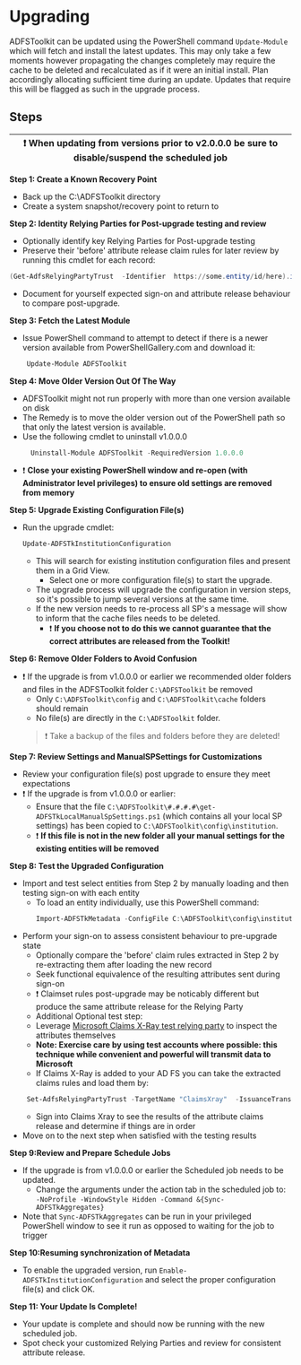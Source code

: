 # Upgrading
ADFSToolkit can be updated using the PowerShell command `Update-Module` which will fetch and install the latest updates. 
This may only take a few moments however propagating the changes completely may require the cache to be deleted and recalculated as if it were an initial install. Plan accordingly allocating sufficient time during an update. Updates that require this will be flagged as such in the upgrade process. 

## Steps
|:exclamation: When updating from versions prior to v2.0.0.0 be sure to disable/suspend the scheduled job |
   |-----------------------------------------------------------------------------|

**Step 1: Create a Known Recovery Point**
  - Back up the  C:\ADFSToolkit directory
  - Create a system snapshot/recovery point to return to
  
**Step 2: Identity Relying Parties for Post-upgrade testing and review**
  - Optionally identify key Relying Parties for Post-upgrade testing
  - Preserve their 'before' attribute release claim rules for later review by running this cmdlet for each record:
  ```Powershell
  (Get-AdfsRelyingPartyTrust  -Identifier  https://some.entity/id/here).issuanceTransformRules | Out-File entity1-before.txt
  ```
  - Document for yourself expected sign-on and attribute release behaviour to compare post-upgrade.
  
**Step 3: Fetch the Latest Module**
  - Issue PowerShell command to attempt to detect if there is a newer version available from PowerShellGallery.com and download it:
    ```PowerShell
     Update-Module ADFSToolkit
    ```
**Step 4: Move Older Version Out Of The Way**
  - ADFSToolkit might not run properly with more than one version available on disk
  - The Remedy is to move the older version out of the PowerShell path so that only the latest version is available. 
  - Use the following cmdlet to uninstall v1.0.0.0
    ```PowerShell
      Uninstall-Module ADFSToolkit -RequiredVersion 1.0.0.0
    ```
   - :exclamation: **Close your existing PowerShell window and re-open (with Administrator level privileges) to ensure old settings are removed from memory**

**Step 5: Upgrade Existing Configuration File(s)**
  - Run the upgrade cmdlet:
    ```PowerShell
    Update-ADFSTkInstitutionConfiguration
    ```
    - This will search for existing institution configuration files and present them in a Grid View. 
      - Select one or more configuration file(s) to start the upgrade.
    - The upgrade process will upgrade the configuration in version steps, so it's possible to jump several versions at the same time.
    - If the new version needs to re-process all SP's a message will show to inform that the cache files needs to be deleted.
      - :exclamation: **If you choose not to do this we cannot guarantee that the correct attributes are released from the Toolkit!**
      
**Step 6: Remove Older Folders to Avoid Confusion**
   - :exclamation: If the upgrade is from v1.0.0.0 or earlier we recommended older folders and files in the ADFSToolkit folder `C:\ADFSToolkit` be removed
     - Only `C:\ADFSToolkit\config` and `C:\ADFSToolkit\cache` folders should remain
     - No file(s) are directly in the `C:\ADFSToolkit` folder. 
     > :exclamation: Take a backup of the files and folders before they are deleted!

**Step 7: Review Settings and ManualSPSettings for Customizations**
  - Review your configuration file(s)  post upgrade to ensure they meet expectations
  - :exclamation: If the upgrade is from v1.0.0.0 or earlier:
    - Ensure that the file `C:\ADFSToolkit\#.#.#.#\get-ADFSTkLocalManualSpSettings.ps1` (which contains all your local SP settings) has been copied to `C:\ADFSToolkit\config\institution`. 
     - :exclamation: **If this  file is not in the new folder all your manual settings for the existing entities will be removed**

**Step 8: Test the  Upgraded Configuration**
   - Import and test select entities from Step 2 by manually loading and then testing sign-on with each entity
     - To load an entity individually, use this PowerShell command:
       ```Powershell
       Import-ADFSTkMetadata -ConfigFile C:\ADFSToolkit\config\institution\config.YouFedPrefixHere.xml -EntityId TheEntityIDToLoad
       ```
   - Perform your sign-on to assess consistent behaviour to pre-upgrade state
     - Optionally compare the 'before' claim rules extracted in Step 2 by re-extracting them after loading the  new record
      - Seek functional equivalence of the resulting attributes sent during sign-on
      - :exclamation: Claimset rules post-upgrade may be noticably different but produce the same attribute release for the Relying Party
      - Additional Optional test step: 
       - Leverage  [Microsoft Claims X-Ray test relying party](https://adfshelpppe.microsoft.com/ClaimsXray/TokenRequest) to  inspect the attributes themselves
       - **Note: Exercise care by using test accounts where possible: this technique while convenient  and powerful will transmit data to Microsoft**
        - If Claims X-Ray is added to your AD FS you can take the extracted claims rules and load them by:
        ```Powershell
         Set-AdfsRelyingPartyTrust -TargetName "ClaimsXray"  -IssuanceTransformRulesFile "C:\path.txt"
        ```
        - Sign into Claims Xray to see the results of the attribute claims release and determine if things are in order
   - Move on to the next step when satisfied with the testing results

**Step 9:Review and Prepare Schedule Jobs**
  - If the upgrade is from v1.0.0.0 or earlier the Scheduled job needs to be updated. 
    - Change the arguments under the action tab in the scheduled job to: `-NoProfile -WindowStyle Hidden -Command &{Sync-ADFSTkAggregates}`
  - Note that `Sync-ADFSTkAggregates` can be run in your privileged PowerShell window to see it run as opposed to waiting for the job to trigger 
    
**Step 10:Resuming synchronization of Metadata**
   - To enable the upgraded version, run `Enable-ADFSTkInstitutionConfiguration` and select the proper configuration file(s) and click OK.
   
**Step 11: Your Update Is Complete!**
  - Your update is complete and should now be running with the new scheduled job.
  - Spot check your customized Relying Parties and review for consistent attribute release.
  

